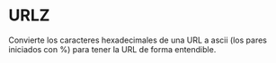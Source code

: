 # URLZ
 Convierte los caracteres hexadecimales de una URL a ascii (los pares iniciados con %) para tener la URL de forma entendible.
